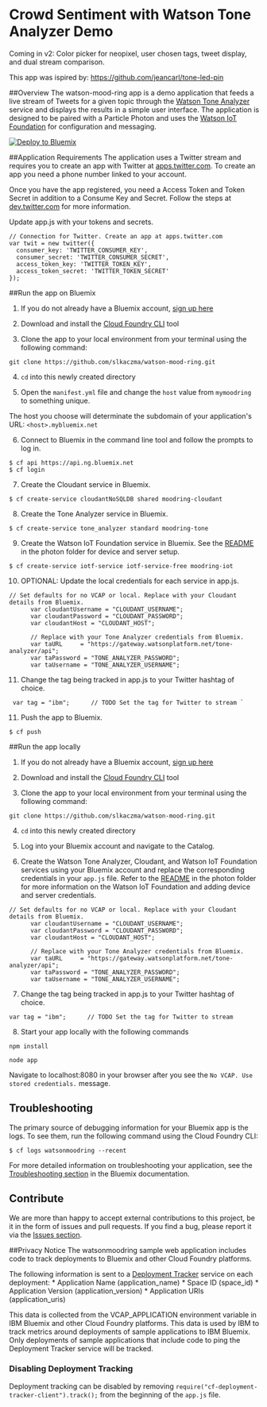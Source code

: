 # Crowd Sentiment with Watson Tone Analyzer Demo

Coming in v2: Color picker for neopixel, user chosen tags, tweet display, and dual stream comparison. 

This app was ispired by: https://github.com/jeancarl/tone-led-pin

##Overview
The watson-mood-ring app is a demo application that feeds a live stream of Tweets for a given topic through the [Watson Tone Analyzer](http://www.ibm.com/watson/developercloud/tone-analyzer.html) service and displays the results in a simple user interface. The application is designed to be paired with a Particle Photon and uses the [Watson IoT Foundation](https://console.ng.bluemix.net/catalog/services/internet-of-things-platform/) for configuration and messaging. 

[![Deploy to Bluemix](https://bluemix.net/deploy/button.png)](https://bluemix.net/deploy?repository=https://github.com/slkaczma/watson-mood-ring)

##Application Requirements
The application uses a Twitter stream and requires you to create an app with Twitter at [apps.twitter.com](https://apps.twitter.com/). To create an app you need a phone number linked to your account. 

Once you have the app registered, you need a Access Token and Token Secret in addition to a Consume Key and Secret. Follow the steps at [dev.twitter.com](https://dev.twitter.com/oauth/overview/application-owner-access-tokens) for more information.

Update app.js with your tokens and secrets. 
```
// Connection for Twitter. Create an app at apps.twitter.com
var twit = new twitter({
  consumer_key: 'TWITTER_CONSUMER_KEY',
  consumer_secret: 'TWITTER_CONSUMER_SECRET',
  access_token_key: 'TWITTER_TOKEN_KEY',
  access_token_secret: 'TWITTER_TOKEN_SECRET'
});
```

##Run the app on Bluemix
1. If you do not already have a Bluemix account, [sign up here](https://console.ng.bluemix.net/registration/)

2. Download and install the [Cloud Foundry CLI](https://github.com/cloudfoundry/cli/releases) tool

3. Clone the app to your local environment from your terminal using the following command:

  ```
  git clone https://github.com/slkaczma/watson-mood-ring.git
  ```

4. `cd` into this newly created directory

5. Open the `manifest.yml` file and change the `host` value from `mymoodring` to something unique.

  The host you choose will determinate the subdomain of your application's URL:  `<host>.mybluemix.net`

6. Connect to Bluemix in the command line tool and follow the prompts to log in.

  ```
  $ cf api https://api.ng.bluemix.net
  $ cf login
  ```

7. Create the Cloudant service in Bluemix.

  ```
  $ cf create-service cloudantNoSQLDB shared moodring-cloudant
  ```
  
8. Create the Tone Analyzer service in Bluemix.

  ```
  $ cf create-service tone_analyzer standard moodring-tone
  ```
  
9. Create the Watson IoT Foundation service in Bluemix. See the [README](https://github.com/slkaczma/watson-mood-ring/blob/master/photon/README.MD) in the photon folder for device and server setup.

  ```
  $ cf create-service iotf-service iotf-service-free moodring-iot
  ```
  
10. OPTIONAL: Update the local credentials for each service in app.js.

  ```
  // Set defaults for no VCAP or local. Replace with your Cloudant details from Bluemix.
		var cloudantUsername = "CLOUDANT_USERNAME";
		var cloudantPassword = "CLOUDANT_PASSWORD";
		var cloudantHost = "CLOUDANT_HOST";
		
		// Replace with your Tone Analyzer credentials from Bluemix.
		var taURL     = "https://gateway.watsonplatform.net/tone-analyzer/api";
		var taPassword = "TONE_ANALYZER_PASSWORD";
		var taUsername = "TONE_ANALYZER_USERNAME";
  ```

11. Change the tag being tracked in app.js to your Twitter hashtag of choice.
  
  ```
   var tag = "ibm";      // TODO Set the tag for Twitter to stream `
  ```

11. Push the app to Bluemix.

  ```
  $ cf push
  ```

##Run the app locally
1. If you do not already have a Bluemix account, [sign up here](https://console.ng.bluemix.net/registration/)

2. Download and install the [Cloud Foundry CLI](https://github.com/cloudfoundry/cli/releases) tool

3. Clone the app to your local environment from your terminal using the following command:

  ```
  git clone https://github.com/slkaczma/watson-mood-ring.git
  ```

4. `cd` into this newly created directory

5. Log into your Bluemix account and navigate to the Catalog.

6. Create the Watson Tone Analyzer, Cloudant, and Watson IoT Foundation services using your Bluemix account and replace the   corresponding credentials in your `app.js` file. Refer to the [README](https://github.com/slkaczma/watson-mood-ring/blob/master/photon/README.MD) in the photon folder for more information on the       Watson IoT Foundation and adding device and server credentials.

  ```
  // Set defaults for no VCAP or local. Replace with your Cloudant details from Bluemix.
		var cloudantUsername = "CLOUDANT_USERNAME";
		var cloudantPassword = "CLOUDANT_PASSWORD";
		var cloudantHost = "CLOUDANT_HOST";
		
		// Replace with your Tone Analyzer credentials from Bluemix.
		var taURL     = "https://gateway.watsonplatform.net/tone-analyzer/api";
		var taPassword = "TONE_ANALYZER_PASSWORD";
		var taUsername = "TONE_ANALYZER_USERNAME";
  ```
  
7. Change the tag being tracked in app.js to your Twitter hashtag of choice.
  
  ```
  var tag = "ibm";      // TODO Set the tag for Twitter to stream
  ```

8. Start your app locally with the following commands

  ```
  npm install
  ```
  ```
  node app
  ```

Navigate to localhost:8080 in your browser after you see the `No VCAP. Use stored credentials.` message.


## Troubleshooting

The primary source of debugging information for your Bluemix app is the logs. To see them, run the following command using the Cloud Foundry CLI:

  ```
  $ cf logs watsonmoodring --recent
  ```
For more detailed information on troubleshooting your application, see the [Troubleshooting section](https://www.ng.bluemix.net/docs/troubleshoot/tr.html) in the Bluemix documentation.

## Contribute
We are more than happy to accept external contributions to this project, be it in the form of issues and pull requests. If you find a bug, please report it via the [Issues section](https://github.com/slkaczma/watson-mood-ring/issues).

##Privacy Notice
The watsonmoodring sample web application includes code to track deployments to Bluemix and other Cloud Foundry platforms.

The following information is sent to a [Deployment Tracker](https://github.com/cloudant-labs/deployment-tracker) service on each deployment:
    * Application Name (application_name)
    * Space ID (space_id)
    * Application Version (application_version)
    * Application URIs (application_uris)

This data is collected from the VCAP_APPLICATION environment variable in IBM Bluemix and other Cloud Foundry platforms. This data is used by IBM to track metrics around deployments of sample applications to IBM Bluemix. Only deployments of sample applications that include code to ping the Deployment Tracker service will be tracked.

### Disabling Deployment Tracking

Deployment tracking can be disabled by removing `require("cf-deployment-tracker-client").track();` from the beginning of the `app.js` file.
